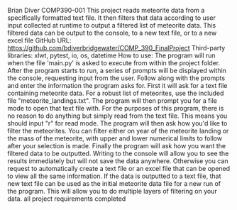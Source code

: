 Brian Diver
COMP390-001
This project reads meteorite data from a specifically formatted text file. It then filters that data according to user input collected at runtime to output a filtered list of meteorite data. This filtered data can be output to the console, to a new text file, or to a new excel file
GitHub URL: https://github.com/bdiverbridgewater/COMP_390_FinalProject
Third-party libraries: xlwt, pytest, io, os, datetime
How to use: The program will run when the file 'main.py' is asked to execute from within the project folder. After the program starts to run, a series of prompts will be displayed within the console, requesting input from the user. Follow along with the prompts and enter the information the program asks for. First it will ask for a text file containing meteorite data. For a robust list of meteorites, use the included file "meteorite_landings.txt". The program will then prompt you for a file mode to open that text file with. For the purposes of this program, there is no reason to do anything but simply read from the text file. This means you should input "r" for read mode. The program will then ask how you'd like to filter the meteorites. You can filter either on year of the meteorite landing or the mass of the meteorite, with upper and lower numerical limits to follow after your selection is made. Finally the program will ask how you want the filtered data to be outputted. Writing to the console will allow you to see the results immediately but will not save the data anywhere. Otherwise you can request to automatically create a text file or an excel file that can be opened to view all the same information. If the data is outputted to a text file, that new text file can be used as the initial meteorite data file for a new run of the program. This will allow you to do multiple layers of filtering on your data.
all project requirements completed